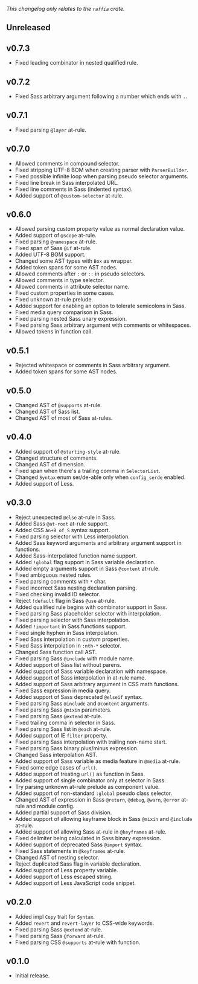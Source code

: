 _This changelog only relates to the `raffia` crate._

## Unreleased

## v0.7.3

- Fixed leading combinator in nested qualified rule.

## v0.7.2

- Fixed Sass arbitrary argument following a number which ends with `.`.

## v0.7.1

- Fixed parsing `@layer` at-rule.

## v0.7.0

- Allowed comments in compound selector.
- Fixed stripping UTF-8 BOM when creating parser with `ParserBuilder`.
- Fixed possible infinite loop when parsing pseudo selector arguments.
- Fixed line break in Sass interpolated URL.
- Fixed line comments in Sass (indented syntax).
- Added support of `@custom-selector` at-rule.

## v0.6.0

- Allowed parsing custom property value as normal declaration value.
- Added support of `@scope` at-rule.
- Fixed parsing `@namespace` at-rule.
- Fixed span of Sass `@if` at-rule.
- Added UTF-8 BOM support.
- Changed some AST types with `Box` as wrapper.
- Added token spans for some AST nodes.
- Allowed comments after `:` or `::` in pseudo selectors.
- Allowed comments in type selector.
- Allowed comments in attribute selector name.
- Fixed custom properties in some cases.
- Fixed unknown at-rule prelude.
- Added support for enabling an option to tolerate semicolons in Sass.
- Fixed media query comparison in Sass.
- Fixed parsing nested Sass unary expression.
- Fixed parsing Sass arbitrary argument with comments or whitespaces.
- Allowed tokens in function call.

## v0.5.1

- Rejected whitespace or comments in Sass arbitrary argument.
- Added token spans for some AST nodes.

## v0.5.0

- Changed AST of `@supports` at-rule.
- Changed AST of Sass list.
- Changed AST of most of Sass at-rules.

## v0.4.0

- Added support of `@starting-style` at-rule.
- Changed structure of comments.
- Changed AST of dimension.
- Fixed span when there's a trailing comma in `SelectorList`.
- Changed `Syntax` enum ser/de-able only when `config_serde` enabled.
- Added support of Less.

## v0.3.0

- Reject unexpected `@else` at-rule in Sass.
- Added Sass `@at-root` at-rule support.
- Added CSS `An+B of S` syntax support.
- Fixed parsing selector with Less interpolation.
- Added Sass keyword arguments and arbitrary argument support in functions.
- Added Sass-interpolated function name support.
- Added `!global` flag support in Sass variable declaration.
- Added empty arguments support in Sass `@content` at-rule.
- Fixed ambiguous nested rules.
- Fixed parsing comments with `*` char.
- Fixed incorrect Sass nesting declaration parsing.
- Fixed checking invalid ID selector.
- Reject `!default` flag in Sass `@use` at-rule.
- Added qualified rule begins with combinator support in Sass.
- Fixed parsing Sass placeholder selector with interpolation.
- Fixed parsing selector with Sass interpolation.
- Added `!important` in Sass functions support.
- Fixed single hyphen in Sass interpolation.
- Fixed Sass interpolation in custom properties.
- Fixed Sass interpolation in `:nth-*` selector.
- Changed Sass function call AST.
- Fixed parsing Sass `@include` with module name.
- Added support of Sass list without parens.
- Added support of Sass variable declaration with namespace.
- Added support of Sass interpolation in at-rule name.
- Added support of Sass arbitrary argument in CSS math functions.
- Fixed Sass expression in media query.
- Added support of Sass deprecated `@elseif` syntax.
- Fixed parsing Sass `@include` and `@content` arguments.
- Fixed parsing Sass `@mixin` parameters.
- Fixed parsing Sass `@extend` at-rule.
- Fixed trailing comma in selector in Sass.
- Fixed parsing Sass list in `@each` at-rule.
- Added support of IE `filter` property.
- Fixed parsing Sass interpolation with trailing non-name start.
- Fixed parsing Sass binary plus/minus expression.
- Changed Sass interpolation AST.
- Added support of Sass variable as media feature in `@media` at-rule.
- Fixed some edge cases of `url()`.
- Added support of treating `url()` as function in Sass.
- Added support of single combinator only at selector in Sass.
- Try parsing unknown at-rule prelude as component value.
- Added support of non-standard `:global` pseudo class selector.
- Changed AST of expression in Sass `@return`, `@debug`, `@warn`, `@error` at-rule and module config.
- Added partial support of Sass division.
- Added support of allowing keyframe block in Sass `@mixin` and `@include` at-rule.
- Added support of allowing Sass at-rule in `@keyframes` at-rule.
- Fixed delimiter being calculated in Sass binary expression.
- Added support of deprecated Sass `@import` syntax.
- Fixed Sass statements in `@keyframes` at-rule.
- Changed AST of nesting selector.
- Reject duplicated Sass flag in variable declaration.
- Added support of Less property variable.
- Added support of Less escaped string.
- Added support of Less JavaScript code snippet.

## v0.2.0

- Added impl `Copy` trait for `Syntax`.
- Added `revert` and `revert-layer` to CSS-wide keywords.
- Fixed parsing Sass `@extend` at-rule.
- Fixed parsing Sass `@forward` at-rule.
- Fixed parsing CSS `@supports` at-rule with function.

## v0.1.0

- Initial release.
